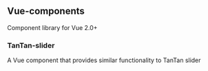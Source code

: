 ## Vue-components
Component library for Vue 2.0+

### TanTan-slider
A Vue component that provides similar functionality to TanTan slider 

